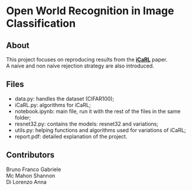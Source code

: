 # Open World Recognition in Image Classification

## About

This project focuses on reproducing results from the  **[iCaRL](https://arxiv.org/abs/1611.07725)** paper.<br/> A naive and non naive rejection strategy are also introduced.

## Files

* data.py: handles the dataset (CIFAR100);
* iCaRL.py: algorithms for iCaRL;
* notebook.ipynb: main file, run it with the rest of the files in the same folder;
* resnet32.py: contains the models: resnet32 and variations;
* utils.py: helping functions and algorithms used for variations of iCaRL;
* report.pdf: detailed explanation of the project.

## Contributors
Bruno Franco Gabriele <br/>
Mc Mahon Shannon <br/>
Di Lorenzo Anna
